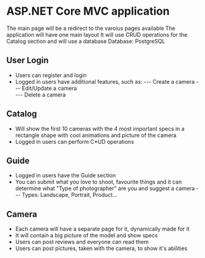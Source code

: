 # ASP.NET Core MVC application

The main page will be a redirect to the varoius pages available
The application will have one main layout
It will use CRUD operations for the Catalog section and will use a database
Database: PostgreSQL

## User Login

- Users can register and login
- Logged in  users have additional features, such as:
--- Create a camera
--- Edit/Update a camera  
--- Delete a camera

## Catalog

- Will show the first 10 cameras with the 4 most important specs
in a rectangle shape with cool animations and picture of the camera
- Logged in users can perform C*UD operations

## Guide

- Logged in users have the Guide section
- You can submit what you love to shoot, favourite things and
it can determine what "Type of photographer" are you and suggest a camera
--- Types: Landscape, Portrait, Product...

## Camera

- Each camera will have a separate page for it, dynamically made for it
- It will contain a big picture of the model and show specs
- Users can post reviews and everyone can read them
- Users can post pictures, taken with the camera, to show it's abilities
